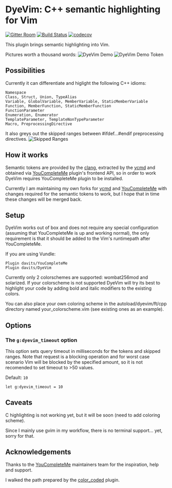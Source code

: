 DyeVim: C++ semantic highlighting for Vim
=========================================
[![Gitter Room](https://img.shields.io/gitter/room/davits/DyeVim.svg)](https://gitter.im/DyeVim/master)
[![Build Status](https://travis-ci.org/davits/DyeVim.svg?branch=master)](https://travis-ci.org/davits/DyeVim)
[![codecov](https://codecov.io/gh/davits/DyeVim/branch/master/graph/badge.svg)](https://codecov.io/gh/davits/DyeVim)


This plugin brings semantic highlighting into Vim.

Pictures worth a thousand words:
![DyeVim Demo](http://i.imgur.com/ASQnHS0.png?1)
![DyeVim Demo Token](http://i.imgur.com/kGhMXab.png?1)

Possibilities
-------------

Currently it can differentiate and higlight the following C++ idioms:

    Namespace
    Class, Struct, Union, TypeAlias
    Variable, GlobalVariable, MemberVariable, StaticMemberVariable
    Function, MemberFunction, StaticMemberFunction
    FunctionParameter
    Enumeration, Enumerator
    TemplateParameter, TemplateNonTypeParameter
    Macro, PreprocessingDirective

It also greys out the skipped ranges between #ifdef...#endif preprocessing directives.
![Skipped Ranges](http://i.imgur.com/049354Y.png?1)

How it works
------------

Semantic tokens are provided by the [clang](http://clang.llvm.org/),
extracted by the [ycmd](https://github.com/davits/ycmd) and obtained via
[YouCompleteMe](https://github.com/davits/YouCompleteMe) plugin's frontend API,
so in order to work DyeVim requires YouCompleteMe plugin to be installed.

Currently I am maintaining my own forks for
[ycmd](https://github.com/davits/ycmd) and
[YouCompleteMe](https://github.com/davits/YouCompleteMe) with changes required
for the semantic tokens to work, but I hope that in time these changes will be
merged back.

Setup
-----

DyeVim works out of box and does not require any special configuration
(assuming that YouCompleteMe is up and working normal), the only requirement
is that it should be added to the Vim's runtimepath after YouCompleteMe.

If you are using Vundle:

    Plugin davits/YouCompleteMe
    Plugin davits/DyeVim

Currently only 2 colorschemes are supported: wombat256mod and solarized.
If your colorscheme is not supported DyeVim will try its best to highlight
your code by adding bold and italic modifiers to the existing colors.

You can also place your own coloring scheme in the autoload/dyevim/ft/cpp
directory named your_colorscheme.vim (see existing ones as an example).

Options
-------

### The `g:dyevim_timeout` option

This option sets query timeout in milliseconds for the tokens and
skipped ranges. Note that request is a blocking operation and for worst case
scenario Vim will be blocked by the specified amount, so it is not recomended to
set timeout to >50 values.

Default: `10`

```viml
let g:dyevim_timeout = 10
```

Caveats
-------

C highlighting is not working yet, but it will be soon
(need to add coloring scheme).

Since I mainly use gvim in my workflow, there is no terminal support... yet,
sorry for that.


Acknowledgements
----------------

Thanks to the [YouCompleteMe](https://github.com/Valloric/YouCompleteMe)
maintainers team for the inspiration, help and support.

I walked the path prepared by the
[color_coded](https://github.com/jeaye/color_coded) plugin.
